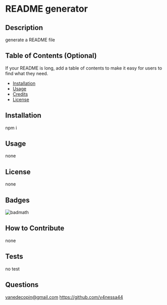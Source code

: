 
# README generator

## Description

generate a README file

## Table of Contents (Optional)

If your README is long, add a table of contents to make it easy for users to find what they need.

- [Installation](#installation)
- [Usage](#usage)
- [Credits](#credits)
- [License](#license)

## Installation

npm i

## Usage

none


## License

none

## Badges

![badmath](https://img.shields.io/github/languages/top/lernantino/badmath)



## How to Contribute

none

## Tests
no test


## Questions

vanedecopin@gmail.com
https://github.com/v4nessa44

    